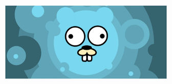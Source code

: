 <p align="center">
  <img src="https://github.com/jcbritobr/jcbritobr/blob/master/gogears.png">
</p>
